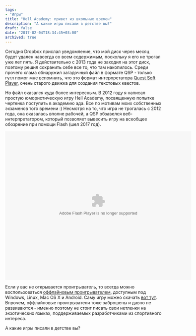 ```yaml
---
tags: 
- "Игры"
title: "Hell Academy: привет из школьных времен"
description: "А какие игры писали в детстве вы?"
draft: false
date: "2017-02-04T18:34:45+03:00"
archived: true
---
```


Сегодня Dropbox прислал уведомление, что мой диск через месяц будет удален навсегда со всем содержимым, поскольку я его не трогал уже лет пять. Я действительно с 2013 года не заходил на этот диск, поэтому решил сохранить себе все то, что там накопилось. Среди прочего хлама обнаружил загадочный файл в формате QSP - только гугл помог мне вспомнить, что это формат интерпретатора [Quest Soft Player](http://qsp.su/), очень старого движка для создания текстовых квестов.

Но файл оказался куда более интересным. В 2012 году я написал простую юмористическую игру Hell Academy, посвященную попытке чертенка поступить в академию ада. Все по мотивам моих собственных экзаменов того времени :) Несмотря на то, что игра не трогалась с 2012 года, она оказалась вполне рабочей, а QSP обзавелся веб-интерпретатором, который позволяет вывесить игру на всеобщее обозрение при помощи Flash (шел 2017 год).

<div align="center">
<object id="AeroQSP" width="600" height="480" codebase="http://fpdownload.macromedia.com/get/flashplayer/current/swflash.cab">
		<!-- <param name="movie" value="AeroQSP.swf" /> -->
		<param name="quality" value="high" />
		<param name="bgcolor" value="#000000" />
		<param name="allowScriptAccess" value="sameDomain" />
		<param name="allowFullScreen" value="true" />
		<embed src="files/AeroQSP.swf?file=files/hellacademy.aqsp" quality="high" bgcolor="#000000"
			width="600" height="480" name="AeroQSP" align="middle"
			play="true"
			loop="false"
			quality="high"
			allowScriptAccess="sameDomain"
			type="application/x-shockwave-flash"
			pluginspage="http://www.adobe.com/go/getflashplayer">
		</embed>
</object>
</div>

Если у вас не открывается проигрыватель, то всегда можно воспользоваться [оффлайновым проигрывателем](http://qsp.su/index.php?option=com_content&view=article&id=64), доступным под Windows, Linux, Mac OS X и Android. Саму игру можно скачать [вот тут](files/hellacademy.qsp). Впрочем, оффлайновые проигрыватели тоже заброшены и давно не развиваются - именно поэтому не стоит писать свои нетленки на экзотических языках, поддерживаемых разработчиками из спортивного интереса.

А какие игры писали в детстве вы?